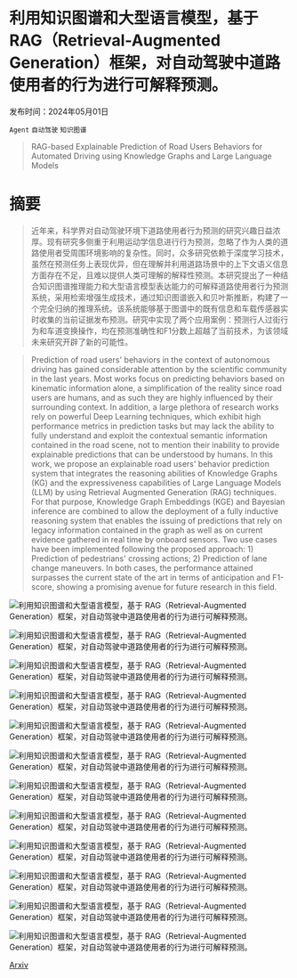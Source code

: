 # 利用知识图谱和大型语言模型，基于 RAG（Retrieval-Augmented Generation）框架，对自动驾驶中道路使用者的行为进行可解释预测。

发布时间：2024年05月01日

`Agent` `自动驾驶` `知识图谱`

> RAG-based Explainable Prediction of Road Users Behaviors for Automated Driving using Knowledge Graphs and Large Language Models

# 摘要

> 近年来，科学界对自动驾驶环境下道路使用者行为预测的研究兴趣日益浓厚。现有研究多侧重于利用运动学信息进行行为预测，忽略了作为人类的道路使用者受周围环境影响的复杂性。同时，众多研究依赖于深度学习技术，虽然在预测任务上表现优异，但在理解并利用道路场景中的上下文语义信息方面存在不足，且难以提供人类可理解的解释性预测。本研究提出了一种结合知识图谱推理能力和大型语言模型表达能力的可解释道路使用者行为预测系统，采用检索增强生成技术，通过知识图谱嵌入和贝叶斯推断，构建了一个完全归纳的推理系统。该系统能够基于图谱中的既有信息和车载传感器实时收集的当前证据发布预测。研究中实现了两个应用案例：预测行人过街行为和车道变换操作，均在预测准确性和F1分数上超越了当前技术，为该领域未来研究开辟了新的可能性。

> Prediction of road users' behaviors in the context of autonomous driving has gained considerable attention by the scientific community in the last years. Most works focus on predicting behaviors based on kinematic information alone, a simplification of the reality since road users are humans, and as such they are highly influenced by their surrounding context. In addition, a large plethora of research works rely on powerful Deep Learning techniques, which exhibit high performance metrics in prediction tasks but may lack the ability to fully understand and exploit the contextual semantic information contained in the road scene, not to mention their inability to provide explainable predictions that can be understood by humans. In this work, we propose an explainable road users' behavior prediction system that integrates the reasoning abilities of Knowledge Graphs (KG) and the expressiveness capabilities of Large Language Models (LLM) by using Retrieval Augmented Generation (RAG) techniques. For that purpose, Knowledge Graph Embeddings (KGE) and Bayesian inference are combined to allow the deployment of a fully inductive reasoning system that enables the issuing of predictions that rely on legacy information contained in the graph as well as on current evidence gathered in real time by onboard sensors. Two use cases have been implemented following the proposed approach: 1) Prediction of pedestrians' crossing actions; 2) Prediction of lane change maneuvers. In both cases, the performance attained surpasses the current state of the art in terms of anticipation and F1-score, showing a promising avenue for future research in this field.

![利用知识图谱和大型语言模型，基于 RAG（Retrieval-Augmented Generation）框架，对自动驾驶中道路使用者的行为进行可解释预测。](../../../paper_images/2405.00449/figure-manzour.png)

![利用知识图谱和大型语言模型，基于 RAG（Retrieval-Augmented Generation）框架，对自动驾驶中道路使用者的行为进行可解释预测。](../../../paper_images/2405.00449/x1.png)

![利用知识图谱和大型语言模型，基于 RAG（Retrieval-Augmented Generation）框架，对自动驾驶中道路使用者的行为进行可解释预测。](../../../paper_images/2405.00449/x2.png)

![利用知识图谱和大型语言模型，基于 RAG（Retrieval-Augmented Generation）框架，对自动驾驶中道路使用者的行为进行可解释预测。](../../../paper_images/2405.00449/x3.png)

![利用知识图谱和大型语言模型，基于 RAG（Retrieval-Augmented Generation）框架，对自动驾驶中道路使用者的行为进行可解释预测。](../../../paper_images/2405.00449/x4.png)

![利用知识图谱和大型语言模型，基于 RAG（Retrieval-Augmented Generation）框架，对自动驾驶中道路使用者的行为进行可解释预测。](../../../paper_images/2405.00449/x5.png)

![利用知识图谱和大型语言模型，基于 RAG（Retrieval-Augmented Generation）框架，对自动驾驶中道路使用者的行为进行可解释预测。](../../../paper_images/2405.00449/x6.png)

![利用知识图谱和大型语言模型，基于 RAG（Retrieval-Augmented Generation）框架，对自动驾驶中道路使用者的行为进行可解释预测。](../../../paper_images/2405.00449/x7.png)

![利用知识图谱和大型语言模型，基于 RAG（Retrieval-Augmented Generation）框架，对自动驾驶中道路使用者的行为进行可解释预测。](../../../paper_images/2405.00449/x8.png)

![利用知识图谱和大型语言模型，基于 RAG（Retrieval-Augmented Generation）框架，对自动驾驶中道路使用者的行为进行可解释预测。](../../../paper_images/2405.00449/x9.png)

![利用知识图谱和大型语言模型，基于 RAG（Retrieval-Augmented Generation）框架，对自动驾驶中道路使用者的行为进行可解释预测。](../../../paper_images/2405.00449/x10.png)

![利用知识图谱和大型语言模型，基于 RAG（Retrieval-Augmented Generation）框架，对自动驾驶中道路使用者的行为进行可解释预测。](../../../paper_images/2405.00449/x11.png)

[Arxiv](https://arxiv.org/abs/2405.00449)